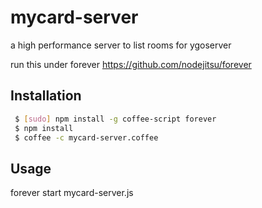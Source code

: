 mycard-server
=============
a high performance server to list rooms for ygoserver

run this under forever https://github.com/nodejitsu/forever

## Installation

``` bash
 $ [sudo] npm install -g coffee-script forever
 $ npm install
 $ coffee -c mycard-server.coffee
```

## Usage
forever start mycard-server.js